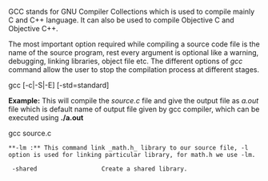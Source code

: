 GCC stands for GNU Compiler Collections which is used to compile mainly C and C++ language. It can also be used to compile Objective C and Objective C++.

The most important option required while compiling a source code file is the name of the source program, rest every argument is optional like a warning, debugging, linking libraries, object file etc. The different options of _gcc_ command allow the user to stop the compilation process at different stages.


gcc [-c|-S|-E] [-std=standard]

**Example:** This will compile the _source.c_ file and give the output file as _a.out_ file which is default name of output file given by gcc compiler, which can be executed using **./a.out**

gcc source.c

	**-lm :** This command link _math.h_ library to our source file, -l option is used for linking particular library, for math.h we use -lm.

	 -shared                  Create a shared library.





